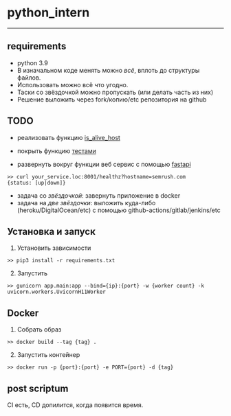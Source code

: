 # python_intern
---

## requirements

- python 3.9
- В изначальном коде менять можно *всё*, вплоть до структуры файлов. 
- Использовать можно всё что угодно. 
- Таски со звёздочкой можно пропускать (или делать часть из них)
- Решение выложить через fork/копию/etc репозитория на github


## TODO

- реализовать функцию [is_alive_host](./app.py)

- покрыть функцию [тестами](./tests.py)

- развернуть вокруг функции веб сервис c помощью [fastapi](https://fastapi.tiangolo.com/)
```
>> curl your_service.loc:8001/healthz?hostname=semrush.com
{status: [up|down]}
```

- задача со *звёздочкой*: завернуть приложение в docker
- задача на *две звёздочки*: выложить куда-либо (heroku/DigitalOcean/etc) с помощью github-actions/gitlab/jenkins/etc

## Установка и запуск
1. Установить зависимости
```
>> pip3 install -r requirements.txt
```

2. Запустить
```
>> gunicorn app.main:app --bind={ip}:{port} -w {worker count} -k uvicorn.workers.UvicornH11Worker
```

## Docker
1. Собрать образ
```
>> docker build --tag {tag} .
```
2. Запустить контейнер
```
>> docker run -p {port}:{port} -e PORT={port} -d {tag}
```

## post scriptum

CI есть, CD допилится, когда появится время. 
